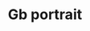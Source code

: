 ---
title: Gb portrait
categories: ['portrait']
contributors: avis and gb
image: gb-portrait-web.jpg
featured: true
featured_order: 2
---